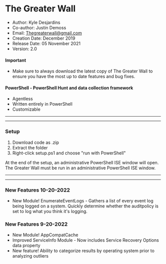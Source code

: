 # The Greater Wall
* Author: Kyle Desjardins
* Co-author: Justin Demoss
* Email: Thegreaterwall@gmail.com
* Creation Date: December 2019
* Release Date: 05 November 2021
* Version: 2.0
#### Important
* Make sure to always download the latest copy of The Greater Wall to ensure you have the most up to date features and bug fixes.
#### PowerShell - PowerShell Hunt and data collection framework
* Agentless
* Written entirely in PowerShell
* Customizable
***
***
### Setup
1. Download code as .zip
2. Extract the folder
3. Right-click setup.ps1 and choose "run with PowerShell"

At the end of the setup, an administrative PowerShell ISE window will open.
The Greater Wall must be run in an administrative PowerShell ISE window.
***
***
### New Features 10-20-2022
* New Module! EnumerateEventLogs - Gathers a list of every event log being logged on a system. Quickly determine whether the auditpolicy is set to log what you think it's logging.
### New Features 9-20-2022
* New Module! AppCompatCache
* Improved ServiceInfo Module - Now includes Service Recovery Options data property
* New feature! Ability to categorize results by operating system prior to analyzing outliers


